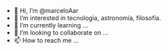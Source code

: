 - 👋 Hi, I’m @marceloAar
- 👀 I’m interested in tecnologia, astronomía,  filosofía. 
- 🌱 I’m currently learning ...
- 💞️ I’m looking to collaborate on ...
- 📫 How to reach me ...

<!---
marceloAar/marceloAar is a ✨ special ✨ repository because its `README.md` (this file) appears on your GitHub profile.
You can click the Preview link to take a look at your changes.
--->
